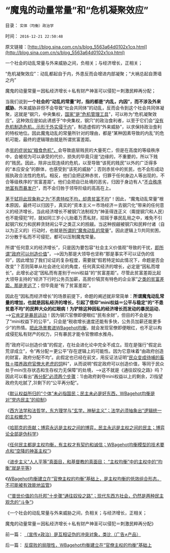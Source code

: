 # “魔鬼的动量常量”和“危机凝聚效应”

目录： `实体（均衡）政治学` 

时间： `2016-12-21 22:50:48` 

原文链接：[http://blog.sina.com.cn/s/blog_5563a64d0102x1cq.html](http://blog.sina.com.cn/s/blog_5563a64d0102x1cq.html)

一个社会的动乱常量与外来威胁之间，负相关；与经济增长，正相关；

“危机凝聚效应”：动乱都起自于内，外患反而会增进内部凝聚；“大祸总起自萧墙之内”

魔鬼的动量常量＝因私经济增长＋私有财产神圣可以侵犯＝刺激民粹再分配；

当我们说到**一个社会的“动乱的常量”时，指的都是“内乱，内因”，而不涉及外来威胁**。外来威胁非但不会导致“社会共同体”的动乱，反而会令到这个社会共同体凝聚，这就是“钢穴，中央集权，[国家”是“危机管理工具](../../../2016/3/6/“好战必亡，忘战必危”的社会学解读“传统自杀模式”；.md)”，可以称为“危机凝聚效应”。这种效应是如此诱惑于“中央集权，钢穴”的政治食利者，以至于它们会“[没有危机制造危机，示形于外实侵于内](../../../2015/2/26/总体党主义，最根本的纲领总是“示形于外，实侵于内”.md)”，制造虚假的“外来威胁”，以求保持政治食利的特权地位。因此魔鬼动乱的常量所针对的理由，都是“某种因素导致的内乱”的危机可能，最终的逻辑理由就是所谓贫富差距。

赤[贫的症状如“粮食危机”，](../../../2011/12/23/饥荒与公有制相伴随；中世纪特权经济瓦解过程中的饥荒成因；.md)会导致底层贱民的大量死亡，但是在高度的等级秩序中，会被视为可以承受的代价，损失的毕竟只是“边缘的，不重要的，所以下贱的”贱民。因此，除非出现连续的危机，以至导致“该死的贱民”以外的广泛得多的“本应安全”的群体，也感受到“该死的威胁”；否则赤贫中的贫民，也不会形成动摇执政合法性的危机。相反，他们会把这种赤贫，归罪于任何身边人等出现的，不合等级秩序的“贫富差距”。他们会把自已处境的恶劣，归因于身边有人“[不合秩序地富有而暴发户](../../../2013/6/7/诱人的卖官鬻爵！统治者和暴发户的封建的改革共识.md)”，而不会归咎于领导阶级的高高在上。

[茅于轼将此现象称之为“不患特权不均，却患贫富不均](../../../2013/6/7/茅于轼悖误,英国传统基督教狗屎大餐的梦工场.md)”！因此，“魔鬼动乱常量”根本原因，最终可以归因于，真实的“资本主义＝市场经济＝去钢穴化”带来的任何意义的经济增长，当此经济增长不被钢穴法制视为“神圣得连正义（甭提钢穴和人民）也不能侵犯”时，就如同三岁小儿抬着万贯私财，招摇于暴民乱局之中，难免不引起钢穴权力和民粹贪财闹公平之类正义的觊觎。当这种觊觎被钢穴和民粹付诸（自以为正义的）行动时，也就是[所谓的“魔鬼动乱的常量](../../../2016/11/23/专制社会维稳的机理，社会学角度的存在合理性.md)”。因此逻辑上1)共同贫困，2)分散于私而不可侵犯，都可以压制魔鬼常量。

所谓“任何意义的经济增长”，只是因为要包容“社会主义价值观”导致的干扰，[即所谓“政府可以创造价值](../../../2014/11/27/“拉动增长”就是“看得见的手”祸国殃民的铁证！.md)”，——>因为那是大领导也坚称“那是事实不可以证伪的信仰”，因此增加了我们论证的复杂程度，需要就“假若特定如此情况下，命题是否会改变”？否则简单从社会进化论的角度，任何真实经济的增长，必定是“因私而增长”。此增长必定“因私而有差别于mini权益”的“贫富差距”。尽管此贫富差距比起大领导主持的“经济下行时公务员加薪，高房价犒赏有特色的企业家”[之类的贫富差距，那是差远了](../../../2016/12/17/“大宪章，英国君主立宪，美式民主”的成功原因.md)；但毕竟是“有了贫富差距”。

因此在“因私而经济增长”的场景前提下，命题的阐述就非常简单：**所谓魔鬼动乱常量的增加，也就是因私经济的增长，引起了信仰“mini权益＝公平与稳定”的“不患贫患不均”的民粹大众的红眼病！为铲除这种因私的经济增长而发动的暴民运动**，——>[它肯定是暴民运动](../../../2012/2/9/“无厘头主义”的革命信仰和真实的颠覆逻辑.md)！因为钢穴官僚即便眼红“民有余财”，但目的不会是为了“mini权益下的公平”，只会是“税收增长速度还能有多快，公务员加薪还能更多少”的热情。[把此场景套进WBagehot均衡](../../../2016/12/8/公有制自相矛盾：必须限制“绝对必须”的“绝对的权力”；.md)，就会发现官僚即便眼红，也不足以构成侵犯私有财产的权力，只有暴民才能令官僚顺水推舟。

而“政府可以创造价值”的假定，在社会进化论中完全不成立。现在是强行“假定此荒谬成立”，令“再分配＝更公平”存在逻辑上的可能性。因为它意味着“由政府创造的财富，政府分配不均”。此假定也已经在前文，用反证法证明“[民众变成待哺的畜牲＋喂养政府官僚大老虎的饲](../../../2016/12/7/公有体制的党员干部，主流总是好的.md)料”，从而说明“假定政府可以创造价值，等同于民众处于mini生存状态和生存权力无保障”的处境，——>这不就是《通往奴役之路》吗？因此可以看出“[再分配”必须两个步骤](../../../2016/11/21/社会中“动乱，夺权”的魔鬼常量，民主社会和仁慈政治的标准.md)：1)由政府剥夺mini权益以上的剩余，2)指望政府先吃腻了,3)剩下的“公平再分配”。

《[默认权益所归的“个体”未必指国民；民主未必是好东西，WBagehot均衡是对“党内民主”的抑制](../../../2016/12/12/民主未必是好东西.md)》

《[西方法学和法哲学，东方理学与“玄学，神秘主义”；法学必须抽象出“逻辑统一的主权概念”](../../../2016/12/13/西方法学和法哲学，东方理学与“玄学，神秘主义”.md)》

《[哈耶克的贡献；博弈永远是主权之间的博弈，民主永远是主权之间的民主；博弈论全部是伪科学](../../../2016/12/14/哈耶克是第一位正面提出“个体主权”的法学家；.md)》

《[任何民主都是主权均衡，有主权才有契约和诚信；WBagehot均衡模型的技术要点和“空降的神圣主权”](../../../2016/12/15/任何民主都是主权均衡，有主权才有契约和诚信；.md)》

《[进步主义“人人平等”真面目，和基督教的真面目；
“主权均衡”中的主权中的“均衡”就是平等](../../../2016/12/16/进步主义“人人平等”真面目，基督教阴险的真面目；.md)》

《[WBagehot均衡建立在“官僚主权的均衡”基础上，是主权均衡的低效组合形态，不可能被有效能地监管](../../../2016/12/17/反腐败的局限性，WBagehot均衡建立在“官僚主权的均衡”基础上.md)》

《[“普世价值的乌托邦”十步骤“通往奴役之路”；现代东西方社会，仍然是两种民主观念的“斗争”](../../../2016/12/19/“普世价值的乌托邦”十步骤“通往奴役之路”；.md)》

《一个社会的动乱常量与外来威胁之间，负相关；与经济增长，正相关；

魔鬼的动量常量＝因私经济增长＋私有财产神圣可以侵犯＝刺激民粹再分配》

前一篇： [（宣传≠政治）是互相证伪的冲突对象，类比（广告≠产品）](../../../2017/1/29/（宣传≠政治）是互相证伪的冲突对象，类比（广告≠产品）.md)

后一篇： [反腐败的局限性，WBagehot均衡建立在“官僚主权的均衡”基础上](../../../2016/12/17/反腐败的局限性，WBagehot均衡建立在“官僚主权的均衡”基础上.md)


